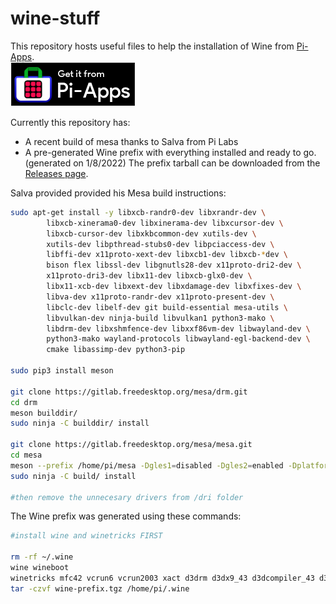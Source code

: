 # wine-stuff
This repository hosts useful files to help the installation of Wine from [Pi-Apps](https://github.com/Botspot/pi-apps).  
[![badge](https://github.com/Botspot/pi-apps/blob/master/icons/badge.png?raw=true)](https://github.com/Botspot/pi-apps)  

Currently this repository has:
- A recent build of mesa thanks to Salva from Pi Labs
- A pre-generated Wine prefix with everything installed and ready to go. (generated on 1/8/2022) The prefix tarball can be downloaded from the [Releases page](https://github.com/Botspot/wine-stuff/releases).

Salva provided provided his Mesa build instructions:
```bash
sudo apt-get install -y libxcb-randr0-dev libxrandr-dev \
        libxcb-xinerama0-dev libxinerama-dev libxcursor-dev \
        libxcb-cursor-dev libxkbcommon-dev xutils-dev \
        xutils-dev libpthread-stubs0-dev libpciaccess-dev \
        libffi-dev x11proto-xext-dev libxcb1-dev libxcb-*dev \
        bison flex libssl-dev libgnutls28-dev x11proto-dri2-dev \
        x11proto-dri3-dev libx11-dev libxcb-glx0-dev \
        libx11-xcb-dev libxext-dev libxdamage-dev libxfixes-dev \
        libva-dev x11proto-randr-dev x11proto-present-dev \
        libclc-dev libelf-dev git build-essential mesa-utils \
        libvulkan-dev ninja-build libvulkan1 python3-mako \
        libdrm-dev libxshmfence-dev libxxf86vm-dev libwayland-dev \
        python3-mako wayland-protocols libwayland-egl-backend-dev \
        cmake libassimp-dev python3-pip

sudo pip3 install meson

git clone https://gitlab.freedesktop.org/mesa/drm.git
cd drm
meson builddir/
sudo ninja -C builddir/ install

git clone https://gitlab.freedesktop.org/mesa/mesa.git
cd mesa
meson --prefix /home/pi/mesa -Dgles1=disabled -Dgles2=enabled -Dplatforms=x11 -Dvulkan-drivers=broadcom -Ddri-drivers= -Dgallium-drivers=v3d,kmsro,vc4,virgl -Dbuildtype=release -Dc_args="-mcpu=cortex-a72 -mfpu=neon-fp-armv8 -mfloat-abi=hard" -Dcpp_args="-mcpu=cortex-a72 -mfpu=neon-fp-armv8 -mfloat-abi=hard" build
sudo ninja -C build/ install

#then remove the unnecesary drivers from /dri folder
```
The Wine prefix was generated using these commands:
```bash
#install wine and winetricks FIRST

rm -rf ~/.wine
wine wineboot
winetricks mfc42 vcrun6 vcrun2003 xact d3drm d3dx9_43 d3dcompiler_43 d3dx9
tar -czvf wine-prefix.tgz /home/pi/.wine
```
